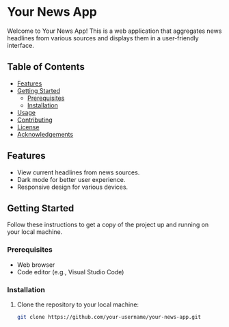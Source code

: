 # Your News App

Welcome to Your News App! This is a web application that aggregates news headlines from various sources and displays them in a user-friendly interface.

## Table of Contents

- [Features](#features)
- [Getting Started](#getting-started)
  - [Prerequisites](#prerequisites)
  - [Installation](#installation)
- [Usage](#usage)
- [Contributing](#contributing)
- [License](#license)
- [Acknowledgements](#acknowledgements)

## Features

- View current headlines from news sources.
- Dark mode for better user experience.
- Responsive design for various devices.

## Getting Started

Follow these instructions to get a copy of the project up and running on your local machine.

### Prerequisites

- Web browser
- Code editor (e.g., Visual Studio Code)

### Installation

1. Clone the repository to your local machine:

   ```bash
   git clone https://github.com/your-username/your-news-app.git
